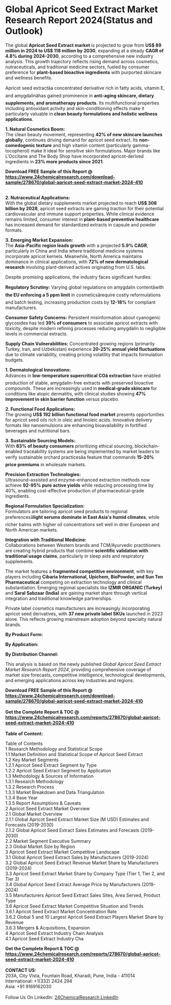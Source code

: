 <h1>Global Apricot Seed Extract Market Research Report 2024(Status and Outlook)</h1><p>The global <strong>Apricot Seed Extract market</strong> is projected to grow from <strong>US$ 89 million in 2024 to US$ 118 million by 2030</strong>, expanding at a steady <strong>CAGR of 4.8% during 2024-2030</strong>, according to a comprehensive new industry analysis. This growth trajectory reflects rising demand across cosmetics, nutraceuticals, and traditional medicine sectors, fueled by consumer preference for <strong>plant-based bioactive ingredients</strong> with purported skincare and wellness benefits.</p><p>Apricot seed extractâa concentrated derivative rich in fatty acids, vitamin E, and amygdalinâhas gained prominence in <strong>anti-aging skincare, dietary supplements, and aromatherapy products</strong>. Its multifunctional properties including antioxidant activity and skin-conditioning effects make it particularly valuable in <strong>clean beauty formulations and holistic wellness applications</strong>.</p><p><strong>1. Natural Cosmetics Boom:</strong><br>
The clean beauty movement, representing <strong>42% of new skincare launches globally</strong>, continues driving demand for apricot seed extract. Its <strong>non-comedogenic texture</strong> and high vitamin content (particularly gamma-tocopherol) make it ideal for sensitive skin formulations. Major brands like L'Occitane and The Body Shop have incorporated apricot-derived ingredients in <strong>23% more products since 2021</strong>.</p><div><b>Download FREE Sample of this Report @ 
            <a href="https://www.24chemicalresearch.com/download-sample/278670/global-apricot-seed-extract-market-2024-410">
            https://www.24chemicalresearch.com/download-sample/278670/global-apricot-seed-extract-market-2024-410</a></b></div><br><p><strong>2. Nutraceutical Applications:</strong><br>
With the global dietary supplements market projected to reach <strong>US$ 308 billion by 2028</strong>, apricot seed extracts are gaining traction for their potential cardiovascular and immune support properties. While clinical evidence remains limited, consumer interest in <strong>plant-based preventive healthcare</strong> has increased demand for standardized extracts in capsule and powder formats.</p><p><strong>3. Emerging Market Expansion:</strong><br>
The <strong>Asia-Pacific region leads growth</strong> with a projected <strong>5.9% CAGR</strong>, particularly in China and India where traditional medicine systems incorporate apricot kernels. Meanwhile, North America maintains dominance in clinical applications, with <strong>72% of new dermatological research</strong> involving plant-derived actives originating from U.S. labs.</p><p>Despite promising applications, the industry faces significant hurdles:</p><p><strong>Regulatory Scrutiny:</strong> Varying global regulations on amygdalin contentâwith <strong>the EU enforcing a 5 ppm limit</strong> in cosmeticsârequire costly reformulations and batch testing, increasing production costs by <strong>12-18%</strong> for compliant manufacturers.</p><p><strong>Consumer Safety Concerns:</strong> Persistent misinformation about cyanogenic glycosides has led <strong>39% of consumers</strong> to associate apricot extracts with toxicity, despite modern refining processes reducing amygdalin to negligible levels in commercial extracts.</p><p><strong>Supply Chain Vulnerabilities:</strong> Concentrated growing regions (primarily Turkey, Iran, and Uzbekistan) experience <strong>20-25% annual yield fluctuations</strong> due to climate variability, creating pricing volatility that impacts formulation budgets.</p><p><strong>1. Dermatological Innovations:</strong><br>
Advances in <strong>low-temperature supercritical COâ extraction</strong> have enabled production of stable, amygdalin-free extracts with preserved bioactive compounds. These are increasingly used in <strong>medical-grade skincare</strong> for conditions like atopic dermatitis, with clinical studies showing <strong>47% improvement in skin barrier function</strong> versus placebo.</p><p><strong>2. Functional Food Applications:</strong><br>
The growing <strong>US$ 192 billion functional food market</strong> presents opportunities for apricot seed oils rich in oleic and linoleic acids. Innovative delivery formats like nanoemulsions are enhancing bioavailability in fortified beverages and nutritional bars.</p><p><strong>3. Sustainable Sourcing Models:</strong><br>
With <strong>83% of beauty consumers</strong> prioritizing ethical sourcing, blockchain-enabled traceability systems are being implemented by market leaders to verify sustainable orchard practicesâa feature that commands <strong>15-20% price premiums</strong> in wholesale markets.</p><p><strong>Precision Extraction Technologies:</strong><br>
	Ultrasound-assisted and enzyme-enhanced extraction methods now achieve <strong>92-95% pure active yields</strong> while reducing processing time by 40%, enabling cost-effective production of pharmaceutical-grade ingredients.</p><p><strong>Regional Formulation Specialization:</strong><br>
	Formulators are tailoring apricot seed products to regional preferencesâ<strong>light serums dominate in East Asia's humid climates</strong>, while richer balms with higher oil concentrations sell well in drier European and North American markets.</p><p><strong>Integration with Traditional Medicine:</strong><br>
	Collaborations between Western brands and TCM/Ayurvedic practitioners are creating hybrid products that combine <strong>scientific validation with traditional usage claims</strong>, particularly in sleep aids and respiratory supplements.</p><p>The market features a <strong>fragmented competitive environment</strong>, with key players including <strong>Cibaria International, Upichem, BioPowder, and Sun Ten Pharmaceutical</strong> competing on extraction technology and clinical substantiation. Emerging regional specialists like <strong>IZMIR ORGANIC (Turkey)</strong> and <strong>Saral Sabzaar (India)</strong> are gaining market share through vertical integration and traditional knowledge partnerships.</p><p>Private label cosmetics manufacturers are increasingly incorporating apricot seed derivatives, with <strong>37 new private label SKUs</strong> launched in 2023 alone. This reflects growing mainstream adoption beyond specialty natural brands.</p><p><strong>By Product Form:</strong></p><p><strong>By Application:</strong></p><p><strong>By Distribution Channel:</strong></p><p>This analysis is based on the newly published <em>Global Apricot Seed Extract Market Research Report 2024</em>, providing comprehensive coverage of market size forecasts, competitive intelligence, technological developments, and emerging applications across key industries and regions.</p><div><b>Download FREE Sample of this Report @ 
            <a href="https://www.24chemicalresearch.com/download-sample/278670/global-apricot-seed-extract-market-2024-410">
            https://www.24chemicalresearch.com/download-sample/278670/global-apricot-seed-extract-market-2024-410</a></b></div><br><div><b>Get the Complete Report & TOC @ 
            <a href="https://www.24chemicalresearch.com/reports/278670/global-apricot-seed-extract-market-2024-410">
            https://www.24chemicalresearch.com/reports/278670/global-apricot-seed-extract-market-2024-410</a></b></div><br>
            <b>Table of Content:</b><p>Table of Contents<br />
1 Research Methodology and Statistical Scope<br />
1.1 Market Definition and Statistical Scope of Apricot Seed Extract<br />
1.2 Key Market Segments<br />
1.2.1 Apricot Seed Extract Segment by Type<br />
1.2.2 Apricot Seed Extract Segment by Application<br />
1.3 Methodology & Sources of Information<br />
1.3.1 Research Methodology<br />
1.3.2 Research Process<br />
1.3.3 Market Breakdown and Data Triangulation<br />
1.3.4 Base Year<br />
1.3.5 Report Assumptions & Caveats<br />
2 Apricot Seed Extract Market Overview<br />
2.1 Global Market Overview<br />
2.1.1 Global Apricot Seed Extract Market Size (M USD) Estimates and Forecasts (2019-2030)<br />
2.1.2 Global Apricot Seed Extract Sales Estimates and Forecasts (2019-2030)<br />
2.2 Market Segment Executive Summary<br />
2.3 Global Market Size by Region<br />
3 Apricot Seed Extract Market Competitive Landscape<br />
3.1 Global Apricot Seed Extract Sales by Manufacturers (2019-2024)<br />
3.2 Global Apricot Seed Extract Revenue Market Share by Manufacturers (2019-2024)<br />
3.3 Apricot Seed Extract Market Share by Company Type (Tier 1, Tier 2, and Tier 3)<br />
3.4 Global Apricot Seed Extract Average Price by Manufacturers (2019-2024)<br />
3.5 Manufacturers Apricot Seed Extract Sales Sites, Area Served, Product Type<br />
3.6 Apricot Seed Extract Market Competitive Situation and Trends<br />
3.6.1 Apricot Seed Extract Market Concentration Rate<br />
3.6.2 Global 5 and 10 Largest Apricot Seed Extract Players Market Share by Revenue<br />
3.6.3 Mergers & Acquisitions, Expansion<br />
4 Apricot Seed Extract Industry Chain Analysis<br />
4.1 Apricot Seed Extract Industry Cha</p><div><b>Get the Complete Report & TOC @ 
            <a href="https://www.24chemicalresearch.com/reports/278670/global-apricot-seed-extract-market-2024-410">
            https://www.24chemicalresearch.com/reports/278670/global-apricot-seed-extract-market-2024-410</a></b></div><br><b>CONTACT US:</b><br>
            203A, City Vista, Fountain Road, Kharadi, Pune, India - 411014<br>
            International: +1(332) 2424 294<br>
            Asia: +91 9169162030 <br><br>
            Follow Us On LinkedIn: <a href="https://www.linkedin.com/company/24chemicalresearch/">24ChemicalResearch LinkedIn</a>